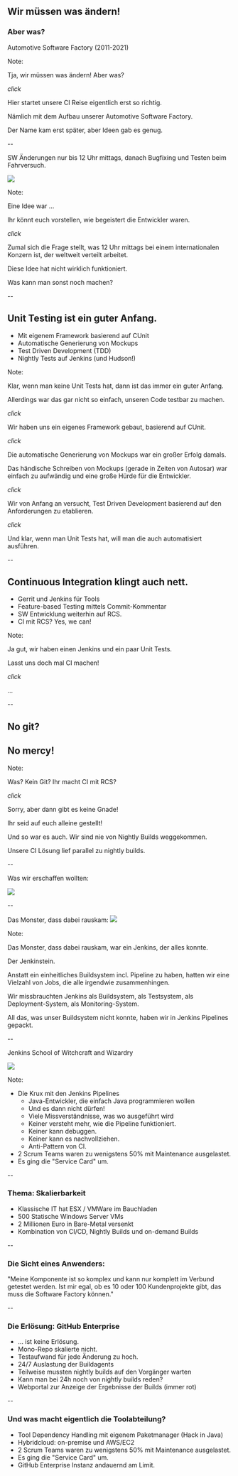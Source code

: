 ## Wir müssen was ändern!

### Aber was?

Automotive Software Factory (2011-2021) <!-- .element: class="fragment" -->

Note:

Tja, wir müssen was ändern! Aber was?

*click*

Hier startet unsere CI Reise eigentlich erst so richtig.

Nämlich mit dem Aufbau unserer Automotive Software Factory.

Der Name kam erst später, aber Ideen gab es genug.

--

SW Änderungen nur bis 12 Uhr mittags, danach Bugfixing und Testen beim Fahrversuch.

![](images/sad-developer.png) <!-- .element: width="40%"  class="fragment" data-fragment-index="1" -->

Note:

Eine Idee war ...

Ihr könnt euch vorstellen, wie begeistert die Entwickler waren.

*click*

Zumal sich die Frage stellt, was 12 Uhr mittags bei einem internationalen Konzern ist, der weltweit verteilt arbeitet.

Diese Idee hat nicht wirklich funktioniert.

Was kann man sonst noch machen?

--

## Unit Testing ist ein guter Anfang.

- Mit eigenem Framework basierend auf CUnit <!-- .element: class="fragment" -->
- Automatische Generierung von Mockups <!-- .element: class="fragment" -->
- Test Driven Development (TDD) <!-- .element: class="fragment" -->
- Nightly Tests auf Jenkins (und Hudson!) <!-- .element: class="fragment" -->

Note:

Klar, wenn man keine Unit Tests hat, dann ist das immer ein guter Anfang.

Allerdings war das gar nicht so einfach, unseren Code testbar zu machen.

*click*

Wir haben uns ein eigenes Framework gebaut, basierend auf CUnit.

*click*

Die automatische Generierung von Mockups war ein großer Erfolg damals.

Das händische Schreiben von Mockups (gerade in Zeiten von Autosar) war einfach zu aufwändig und eine große Hürde für die Entwickler.

*click*

Wir von Anfang an versucht, Test Driven Development basierend auf den Anforderungen zu etablieren.

*click*

Und klar, wenn man Unit Tests hat, will man die auch automatisiert ausführen.

--

## Continuous Integration klingt auch nett.

- Gerrit und Jenkins für Tools <!-- .element: class="fragment" -->
- Feature-based Testing mittels Commit-Kommentar <!-- .element: class="fragment" -->
- SW Entwicklung weiterhin auf RCS. <!-- .element: class="fragment" -->
- CI mit RCS? Yes, we can! <!-- .element: class="fragment" -->

Note:

Ja gut, wir haben einen Jenkins und ein paar Unit Tests.

Lasst uns doch mal CI machen!

*click*

...

--

## No git? <!-- .element: class="r-fit-text" -->

## No mercy! <!-- .element: class="r-fit-text fragment" style="color:red" -->

Note:

Was? Kein Git? Ihr macht CI mit RCS?

*click*

Sorry, aber dann gibt es keine Gnade!

Ihr seid auf euch alleine gestellt!

Und so war es auch. Wir sind nie von Nightly Builds weggekommen.

Unsere CI Lösung lief parallel zu nightly builds.

--

Was wir erschaffen wollten:

![](images/sw-factory.png) <!-- .element height="60%" width="60%" -->

--

Das Monster, dass dabei rauskam:
![](images/jenkinstein.jpg) <!-- .element height="50%" width="50%" -->

Note:

Das Monster, dass dabei rauskam, war ein Jenkins, der alles konnte.

Der Jenkinstein.

Anstatt ein einheitliches Buildsystem incl. Pipeline zu haben, hatten wir eine Vielzahl von Jobs, die alle irgendwie zusammenhingen.

Wir missbrauchten Jenkins als Buildsystem, als Testsystem, als Deployment-System, als Monitoring-System.

All das, was unser Buildsystem nicht konnte, haben wir in Jenkins Pipelines gepackt.

--

Jenkins School of Witchcraft and Wizardry

![](images/jenkins-magic.png) <!-- .element height="60%" width="60%" -->

Note:

- Die Krux mit den Jenkins Pipelines
  - Java-Entwickler, die einfach Java programmieren wollen
  - Und es dann nicht dürfen!
  - Viele Missverständnisse, was wo ausgeführt wird
  - Keiner versteht mehr, wie die Pipeline funktioniert.
  - Keiner kann debuggen.
  - Keiner kann es nachvollziehen.
  - Anti-Pattern von CI.
- 2 Scrum Teams waren zu wenigstens 50% mit Maintenance ausgelastet.
- Es ging die "Service Card" um.

--

<!-- .slide: data-visibility="hidden" -->

### Thema: Skalierbarkeit

- Klassische IT hat ESX / VMWare im Bauchladen <!-- .element: class="fragment" -->
- 500 Statische Windows Server VMs <!-- .element: class="fragment" -->
- 2 Millionen Euro in Bare-Metal versenkt <!-- .element: class="fragment" -->
- Kombination von CI/CD, Nightly Builds und on-demand Builds <!-- .element: class="fragment" -->

--

<!-- .slide: data-visibility="hidden" -->

### Die Sicht eines Anwenders:

"Meine Komponente ist so komplex und kann nur komplett im Verbund getestet werden. Ist mir egal, ob es 10 oder 100 Kundenprojekte gibt, das muss die Software Factory können."

--

<!-- .slide: data-visibility="hidden" -->

### Die Erlösung: GitHub Enterprise

- ... ist keine Erlösung. <!-- .element: class="fragment" -->
- Mono-Repo skalierte nicht. <!-- .element: class="fragment" -->
- Testaufwand für jede Änderung zu hoch. <!-- .element: class="fragment" -->
- 24/7 Auslastung der Buildagents <!-- .element: class="fragment" -->
- Teilweise mussten nightly builds auf den Vorgänger warten <!-- .element: class="fragment" -->
- Kann man bei 24h noch von nightly builds reden? <!-- .element: class="fragment" -->
- Webportal zur Anzeige der Ergebnisse der Builds (immer rot) <!-- .element: class="fragment" -->

--

<!-- .slide: data-visibility="hidden" -->

### Und was macht eigentlich die Toolabteilung?

- Tool Dependency Handling mit eigenem Paketmanager (Hack in Java) <!-- .element: class="fragment" -->
- Hybridcloud: on-premise und AWS/EC2 <!-- .element: class="fragment" -->
- 2 Scrum Teams waren zu wenigstens 50% mit Maintenance ausgelastet. <!-- .element: class="fragment" -->
- Es ging die "Service Card" um. <!-- .element: class="fragment" -->
- GitHub Enterprise Instanz andauernd am Limit. <!-- .element: class="fragment" -->
